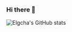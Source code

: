 ### Hi there 👋

![Elgcha's GitHub stats](https://github-readme-stats.vercel.app/api?username=Elgcha&count_private=true)

